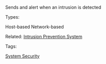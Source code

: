 Sends and alert when an intrusion is detected

Types:

Host-based
Network-based

Related: [Intrusion Prevention System](Intrusion%20Prevention%20System.md)

Tags:

[System Security](../../../../Information%20and%20Communication%20Technology/System%20Administration/System%20Security.md)